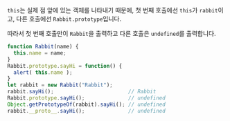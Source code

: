 
`this`는 실제 점 앞에 있는 객체를 나타내기 때문에, 첫 번째 호출에선 `this`가 `rabbit`이고, 다른 호출에선 `Rabbit.prototype`입니다.

따라서 첫 번째 호출만이 `Rabbit`을 출력하고 다른 호출은 `undefined`를 출력합니다.

```js run
function Rabbit(name) {
  this.name = name;
}
Rabbit.prototype.sayHi = function() {
  alert( this.name );
}
let rabbit = new Rabbit("Rabbit");
rabbit.sayHi();                        // Rabbit
Rabbit.prototype.sayHi();              // undefined
Object.getPrototypeOf(rabbit).sayHi(); // undefined
rabbit.__proto__.sayHi();              // undefined
```
